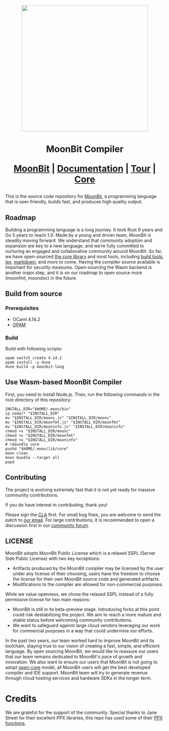 <div align="center">
  <picture>
    <img src="logo.png" height="400px"/>
  </picture> 

  <h1> MoonBit Compiler

[MoonBit] | [Documentation] | [Tour] | [Core]
</div>

This is the source code repository for [MoonBit], a programming language that is user-friendly, builds fast, and produces high quality output.

[Moonbit]: https://www.moonbitlang.com
[Tour]: https://tour.moonbitlang.com
[Documentation]: https://docs.moonbitlang.com
[Core]: https://github.com/moonbitlang/core

## Roadmap

Building a programming language is a long journey. It took Rust 9 years and Go 5 years to reach 1.0. Made by a young and driven team, MoonBit is steadily moving forward. We understand that community adoption and expansion are key to a new language, and we’re fully committed to nurturing an engaged and collaborative community around MoonBit. So far, we have open-sourced [the core library](https://github.com/moonbitlang/core) and most tools, including [build tools](https://github.com/moonbitlang/moon), [lex](https://github.com/moonbit-community/moonlex), [markdown](https://github.com/moonbit-community/cmark), and more to come. Having the compiler source available is important for security measures. Open-sourcing the Wasm backend is another major step, and it is on our roadmap to open source more (moonfmt, moondoc) in the future.


## Build from source

### Prerequisites

- OCaml 4.14.2
- [OPAM](https://opam.ocaml.org/)

### Build

Build with following scripts:

```
opam switch create 4.14.2
opam install -y dune
dune build -p moonbit-lang
```

## Use Wasm-based MoonBit Compiler

First, you need to install Node.js. Then, run the following commands in the root directory of this repository:

```shell
INSTALL_DIR="$HOME/.moon/bin"
cp node/* "$INSTALL_DIR"
mv "$INSTALL_DIR/moonc.js" "$INSTALL_DIR/moonc"
mv "$INSTALL_DIR/moonfmt.js" "$INSTALL_DIR/moonfmt"
mv "$INSTALL_DIR/mooninfo.js" "$INSTALL_DIR/mooninfo"
chmod +x "$INSTALL_DIR/moonc"
chmod +x "$INSTALL_DIR/moonfmt"
chmod +x "$INSTALL_DIR/mooninfo"
# rebundle core
pushd "$HOME/.moon/lib/core"
moon clean
moon bundle --target all
popd
```

## Contributing

The project is evolving extremely fast that it is not yet ready for massive community 
contributions. 

If you do have interest in contributing, thank you!

Please sign the [CLA](https://www.moonbitlang.com/cla/moonc) first.
For small bug fixes, you are welcome to send the patch to [our email](mailto:jichuruanjian@idea.edu.cn). For large contributions, it is recommended to open a discussion first in our [community forum](https://discuss.moonbitlang.com). 

## LICENSE

MoonBit adopts MoonBit Public License which is a relaxed SSPL (Server Side Public License) with two key exceptions:

-  Artifacts produced by the MoonBit compiler may be licensed by the user under any license of their choosing, users have the freedom to choose the license for their own MoonBit source code and generated artifacts.
- Modifications to the compiler are allowed for non-commercial purposes.
   
While we value openness, we chose the relaxed SSPL instead of a fully permissive license for two main reasons:

- MoonBit is still in its beta-preview stage. Introducing forks at this point could risk destabilizing the project. We aim to reach a more mature and stable status before welcoming community contributions.
- We want to safeguard against large cloud vendors leveraging our work for commercial purposes in a way that could undermine our efforts.


In the past two years, our team worked hard to improve MoonBit and its toolchain, staying true to our vision of creating a fast, simple, and efficient language. By open sourcing MoonBit, we would like to reassure our users that our team remains dedicated to MoonBit's pace of growth and innovation. We also want to ensure our users that MoonBit is not going to adopt [open-core](https://en.wikipedia.org/wiki/Open-core_model) model, all MoonBit users will get the best developed compiler and IDE support. MoonBit team will try to generate revenue through cloud hosting services and hardware SDKs in the longer term.

# Credits 

We are grateful for the support of the community. 
Special thanks to Jane Street for their excellent PPX libraries,
this repo has used some of their [PPX functions](./src/hash.c).

